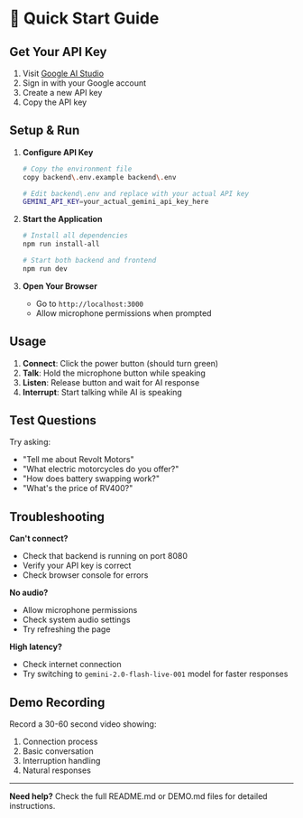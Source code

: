 # 🚀 Quick Start Guide

## Get Your API Key

1. Visit [Google AI Studio](https://aistudio.google.com/)
2. Sign in with your Google account
3. Create a new API key
4. Copy the API key

## Setup & Run

1. **Configure API Key**
   ```bash
   # Copy the environment file
   copy backend\.env.example backend\.env
   
   # Edit backend\.env and replace with your actual API key
   GEMINI_API_KEY=your_actual_gemini_api_key_here
   ```

2. **Start the Application**
   ```bash
   # Install all dependencies
   npm run install-all
   
   # Start both backend and frontend
   npm run dev
   ```

3. **Open Your Browser**
   - Go to `http://localhost:3000`
   - Allow microphone permissions when prompted

## Usage

1. **Connect**: Click the power button (should turn green)
2. **Talk**: Hold the microphone button while speaking
3. **Listen**: Release button and wait for AI response
4. **Interrupt**: Start talking while AI is speaking

## Test Questions

Try asking:
- "Tell me about Revolt Motors"
- "What electric motorcycles do you offer?" 
- "How does battery swapping work?"
- "What's the price of RV400?"

## Troubleshooting

**Can't connect?**
- Check that backend is running on port 8080
- Verify your API key is correct
- Check browser console for errors

**No audio?**
- Allow microphone permissions
- Check system audio settings
- Try refreshing the page

**High latency?**
- Check internet connection
- Try switching to `gemini-2.0-flash-live-001` model for faster responses

## Demo Recording

Record a 30-60 second video showing:
1. Connection process
2. Basic conversation
3. Interruption handling
4. Natural responses

---

**Need help?** Check the full README.md or DEMO.md files for detailed instructions.
